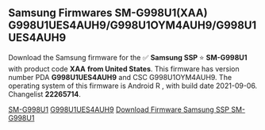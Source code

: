 <h2>Samsung Firmwares SM-G998U1(XAA) G998U1UES4AUH9/G998U1OYM4AUH9/G998U1UES4AUH9</h2>
Download the Samsung firmware for the ✅ <strong>Samsung SSP </strong> ⭐ <strong>SM-G998U1</strong> with product code <strong>XAA</strong> <strong> from United States</strong>. This firmware has version number PDA <strong>G998U1UES4AUH9</strong> and CSC G998U1OYM4AUH9. The operating system of this firmware is Android R , with build date 2021-09-06. Changelist <strong>22265714</strong>.


[SM-G998U1](https://samfirm.shop/samsung/model/SM-G998U1)
[G998U1UES4AUH9](https://samfirm.shop/samsung/pda/G998U1UES4AUH9)
[Download Firmware Samsung SSP SM-G998U1](https://samfirm.shop/samsung/firmware/452815)

